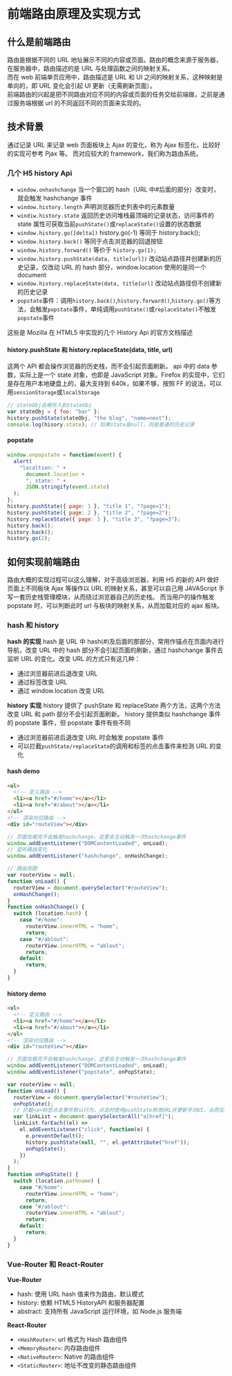 # 前端路由原理及实现方式

## 什么是前端路由

路由是根据不同的 URL 地址展示不同的内容或页面。路由的概念来源于服务器，在服务器中，路由描述的是 URL 与处理函数之间的映射关系。  
而在 web 前端单页应用中，路由描述是 URL 和 UI 之间的映射关系，这种映射是单向的，即 URL 变化会引起 UI 更新（无需刷新页面）。  
前端路由的兴起是把不同路由对应不同的内容或页面的任务交给前端做，之前是通过服务端根据 url 的不同返回不同的页面来实现的。

## 技术背景

通过记录 URL 来记录 web 页面板块上 Ajax 的变化，称为 Ajax 标签化，比较好的实现可参考 Pjax 等。
而对应较大的 framework，我们称为路由系统。

### 几个 H5 history Api

- `window.onhashchange` 当一个窗口的 hash（URL 中#后面的部分）改变时，就会触发 hashchange 事件
- `window.history.length` 声明浏览器历史列表中的元素数量
- `windiw.history.state` 返回历史访问堆栈最顶端的记录状态，访问事件的 state 属性可获取当前`pushState()`或`replaceState()`设置的状态数据
- `window.history.go([delta])` history.go(-1) 等同于 history.back();
- `window.history.back()` 等同于点击浏览器的回退按钮
- `window.history.forward()` 等价于 `history.go(1);`
- `window.history.pushState(data, title[url])` 改动站点路径并创建新的历史记录，仅改动 URL 的 hash 部分，window.location 使用的是同一个 document
- `window.history.replaceState(data, title[url]` 改动站点路径但不创建新的历史记录
- `popstate`事件：调用`history.back()`,`history.forward()`,`history.go()`等方法，会触发`popstate`事件，单纯调用`pushState()`或`replaceState()`不触发`popstate`事件

这些是 Mozilla 在 HTML5 中实现的几个 History Api 的官方文档描述

#### **history.pushState 和 history.replaceState(data, title, url)**

这两个 API 都会操作浏览器的历史栈，而不会引起页面刷新。
api 中的 data 参数，实际上是一个 state 对象，也即是 JavaScript 对象。Firefox 的实现中，它们是存在用户本地硬盘上的，最大支持到 640k，如果不够，按照 FF 的说法，可以用`sessionStorage`或`localStorage`

```js
// stateObj会被存入到stateObj
var stateObj = { foo: "bar" };
history.pushState(stateObj, "the blog", "name=next");
console.log(hisory.state); // 如果state是null，则是普通的历史记录
```

#### **popstate**

```js
window.onpopstate = function(event) {
  alert(
    "localtion: " +
      document.location +
      ", state: " +
      JSON.stringify(event.state)
  );
};
history.pushState({ page: 1 }, "title 1", "?page=1");
history.pushState({ page: 2 }, "title 2", "?page=2");
history.replaceState({ page: 3 }, "title 3", "?page=3");
history.back();
history.back();
history.go(2);
```

## 如何实现前端路由

路由大概的实现过程可以这么理解，对于高级浏览器，利用 H5 的新的 API 做好页面上不同板块 Ajax 等操作以 URL 的映射关系，甚至可以自己用 JAVAScript 手写一套历史栈管理模块，从而绕过浏览器自己的历史栈。
而当用户的操作触发 popstate 时，可以判断此时 url 与板块的映射关系，从而加载对应的 ajax 板块。

### hash 和 history

**hash 的实现**
hash 是 URL 中 hash(#)及后面的那部分，常用作锚点在页面内进行导航，改变 URL 中的 hash 部分不会引起页面的刷新，通过 hashchange 事件去监听 URL 的变化。改变 URL 的方式只有这几种：

- 通过浏览器前进后退改变 URL
- 通过标签改变 URL
- 通过 window.location 改变 URL

**history 实现**
history 提供了 pushState 和 replaceState 两个方法，这两个方法改变 URL 和 path 部分不会引起页面刷新。
history 提供类似 hashchange 事件的 popstate 事件，但 popstate 事件有些不同

- 通过浏览器前进后退改变 URL 时会触发 popstate 事件
- 可以拦截`pushState/replaceState`的调用和标签的点击事件来检测 URL 的变化

#### hash demo

```html
<ul>
  <!-- 定义路由 -->
  <li><a href="#/home"></a></li>
  <li><a href="#/about"></a></li>
</ul>
<!-- 渲染对应路由 -->
<div id="routeView"></div>
```

```js
// 页面加载完不会触发hashchange，这里会主动触发一次hashchange事件
window.addEventListener("DOMContentLoaded", onLoad);
// 监听路由变化
window.addEventListener("hashchange", onHashChange);

// 路由视图
var routerView = null;
function onLoad() {
  routerView = document.querySelector("#routeView");
  onHashChange();
}
function onHashChange() {
  switch (location.hash) {
    case "#/home":
      routerView.innerHTML = "home";
      return;
    case "#/ablout":
      routerView.innerHTML = "ablout";
      return;
    default:
      return;
  }
}
```

#### history demo

```html
<ul>
  <!-- 定义路由 -->
  <li><a href="#/home"></a></li>
  <li><a href="#/about"></a></li>
</ul>
<!-- 渲染对应路由 -->
<div id="routeView"></div>
```

```js
// 页面加载完不会触发hashchange，这里会主动触发一次hashchange事件
window.addEventListener("DOMContentLoaded", onLoad);
window.addEventListener("popstate", onPopState);

var routerView = null;
function onLoad() {
  routerView = document.querySelector("#routeView");
  onPopState();
  // 拦截<a>标签点击事件默认行为，点击时使用pushState修改URL并更新手动UI，从而实现点击链接更新URL和UI效果
  var linkList = document.querySelectorAll("a[href]");
  linkList.forEach((el) =>
    el.addEventListener("click", function(e) {
      e.preventDefault();
      history.pushState(null, "", el.getAttribute("href"));
      onPopState();
    })
  );
}
function onPopState() {
  switch (location.pathname) {
    case "#/home":
      routerView.innerHTML = "home";
      return;
    case "#/ablout":
      routerView.innerHTML = "ablout";
      return;
    default:
      return;
  }
}
```

### Vue-Router 和 React-Router

**Vue-Router**

- hash: 使用 URL hash 值来作为路由，默认模式
- history: 依赖 HTML5 HistoryAPI 和服务器配置
- abstract: 支持所有 JavaScript 运行环境，如 Node.js 服务端

**React-Router**

- `<HashRouter>`: url 格式为 Hash 路由组件
- `<MemoryRouter>`: 内存路由组件
- `<NativeRouter>`: Native 的路由组件
- `<StaticRouter>`: 地址不改变的静态路由组件
